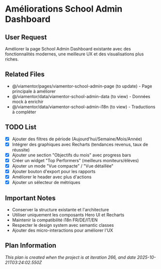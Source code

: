 # Améliorations School Admin Dashboard

## User Request
Améliorer la page School Admin Dashboard existante avec des fonctionnalités modernes, une meilleure UX et des visualisations plus riches.

## Related Files
- @/viamentor/pages/viamentor-school-admin-page (to update) - Page principale à améliorer
- @/viamentor/data/viamentor-school-admin-data (to view) - Données mock à enrichir
- @/viamentor/data/viamentor-school-admin-i18n (to view) - Traductions à compléter

## TODO List
- [x] Ajouter des filtres de période (Aujourd'hui/Semaine/Mois/Année)
- [x] Intégrer des graphiques avec Recharts (tendances revenus, taux de réussite)
- [x] Ajouter une section "Objectifs du mois" avec progress bars
- [x] Créer un widget "Top Performers" (meilleurs moniteurs/élèves)
- [x] Ajouter un mode "Vue compacte" / "Vue détaillée"
- [x] Ajouter bouton d'export pour les rapports
- [x] Améliorer le header avec plus d'actions
- [x] Ajouter un sélecteur de métriques

## Important Notes
- Conserver la structure existante et l'architecture
- Utiliser uniquement les composants Hero UI et Recharts
- Maintenir la compatibilité i18n FR/DE/IT/EN
- Respecter le design system avec semantic classes
- Ajouter des micro-interactions pour améliorer l'UX

  
## Plan Information
*This plan is created when the project is at iteration 266, and date 2025-10-21T03:24:02.550Z*
